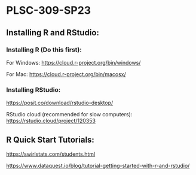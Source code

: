 # PLSC-309-SP23

## Installing R and RStudio: 

### Installing R (Do this first): 

For Windows: https://cloud.r-project.org/bin/windows/

For Mac: https://cloud.r-project.org/bin/macosx/

### Installing RStudio: 

https://posit.co/download/rstudio-desktop/

RStudio cloud (recommended for slow computers): https://rstudio.cloud/project/120353


## R Quick Start Tutorials: 

https://swirlstats.com/students.html

https://www.dataquest.io/blog/tutorial-getting-started-with-r-and-rstudio/

